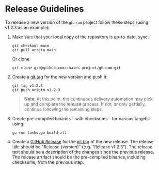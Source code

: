 <!-- SPDX-License-Identifier: CC0-1.0 -->

# Release Guidelines

To release a new version of the `ghasum` project follow these steps (using
v1.2.3 as an example):

1. Make sure that your local copy of the repository is up-to-date, sync:

   ```shell
   git checkout main
   git pull origin main
   ```

   Or clone:

   ```shell
   git clone git@github.com:chains-project/ghasum.git
   ```

1. Create a [git tag] for the new version and push it:

   ```shell
   git tag v1.2.3
   git push origin v1.2.3
   ```

   > **Note**: At this point, the continuous delivery automation may pick up and
   > complete the release process. If not, or only partially, continue following
   > the remaining steps.

1. Create pre-compiled binaries - with checksums - for various targets using:

   ```shell
   go run tasks.go build-all
   ```

1. Create a [GitHub Release] for the [git tag] of the new release. The release
   title should be "Release {_version_}" (e.g. "Release v1.2.3"). The release
   text should be a description of the changes since the previous release. The
   release artifact should be the pre-compiled binaries, including checksums,
   from the previous step.

[git tag]: https://git-scm.com/book/en/v2/Git-Basics-Tagging
[github release]: https://docs.github.com/en/repositories/releasing-projects-on-github/managing-releases-in-a-repository
